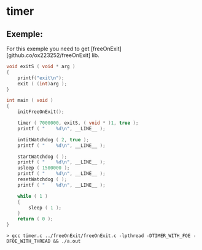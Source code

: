 # timer

## Exemple:
For this exemple you need to get [freeOnExit][github.co/ox223252/freeOnExit] lib.

```C
void exitS ( void * arg ) 
{
	printf("exit\n");
	exit ( (int)arg );
}

int main ( void )
{
	initFreeOnExit();

	timer ( 7000000, exitS, ( void * )1, true );
	printf ( "    %d\n", __LINE__ );

	intitWatchdog ( 2, true );
	printf ( "    %d\n", __LINE__ );

	startWatchdog ( );
	printf ( "    %d\n", __LINE__ );
	usleep ( 1500000 );
	printf ( "    %d\n", __LINE__ );
	resetWatchdog ( );
	printf ( "    %d\n", __LINE__ );

	while ( 1 )
	{
		sleep ( 1 );
	}
	return ( 0 );
}
```

```Shell
> gcc timer.c ../freeOnExit/freeOnExit.c -lpthread -DTIMER_WITH_FOE -DFOE_WITH_THREAD && ./a.out
```
